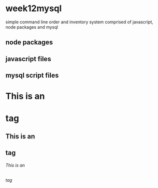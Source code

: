 # week12mysql
simple command line order and inventory system comprised of javascript, node packages and mysql
## node packages
## javascript files
## mysql script files
##

# This is an <h1> tag
## This is an <h2> tag
###### This is an <h6> tag
